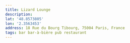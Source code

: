 ```yaml
---
title: Lizard Lounge
description: 
lat: '48.8573805'
lon: '2.3563453'
address: 18 Rue du Bourg Tibourg, 75004 Paris, France
tags: bar bar-à-bière pub restaurant
---
```

